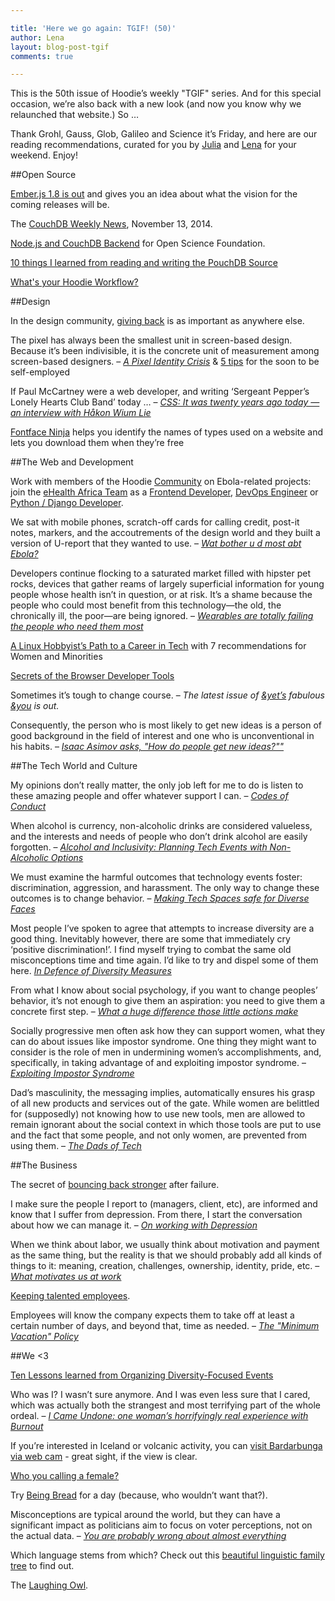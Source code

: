```yaml
---

title: 'Here we go again: TGIF! (50)'
author: Lena
layout: blog-post-tgif
comments: true

---
```



This is the 50th issue of Hoodie’s weekly "TGIF" series. And for this special occasion, we’re also back with a new look (and now you know why we relaunched that website.) So …

Thank Grohl, Gauss, Glob, Galileo and Science it’s Friday, and here are our reading recommendations, curated for you by [Julia](http://twitter.com/juschm) and [Lena](http://twitter.com/lrnrd) for your weekend. Enjoy!


##Open Source

[Ember.js 1.8 is out](http://emberjs.com/blog/2014/10/26/ember-1-8-0-released.html) and gives you an idea about what the vision for the coming releases will be.

The [CouchDB Weekly News](http://blog.couchdb.org/2014/11/13/couchdb-weekly-news-november-13-2014/), November 13, 2014.

[Node.js and CouchDB Backend](http://osdf.igs.umaryland.edu) for Open Science Foundation.

[10 things I learned from reading and writing the PouchDB Source](http://pouchdb.com/2014/10/26/10-things-i-learned-from-reading-and-writing-the-pouchdb-source.html)

[What's your Hoodie Workflow?](https://appback.com/whats-your-hoodie-workflow/)

##Design

In the design community, [giving back](http://www.hongkiat.com/blog/design-community-giving-back/) is as important as anywhere else.

>
The pixel has always been the smallest unit in screen-based design. Because it’s been indivisible, it is the concrete unit of measurement among screen-based designers. –
<cite><a href="http://alistapart.com/article/a-pixel-identity-crisis">A Pixel Identity Crisis</a></cite>
&
[5 tips](http://bethevibe.co/home/5-tips-for-the-soon-to-be-self-employed) for the soon to be self-employed

>
If Paul McCartney were a web developer, and writing ‘Sergeant Pepper’s Lonely Hearts Club Band’ today … –
<cite><a href="https://dev.opera.com/articles/css-twenty-years-hakon/">CSS: It was twenty years ago today — an interview with Håkon Wium Lie</a></cite>

[Fontface Ninja](http://fontface.ninja/) helps you identify the names of types used on a website and lets you download them when they’re free

##The Web and Development

Work with members of the Hoodie [Community](/community) on Ebola-related projects: join the [eHealth Africa Team](https://github.com/eHealthAfrica/jobs) as a [Frontend Developer](https://github.com/eHealthAfrica/jobs/blob/master/senior-frontend-developer.md), [DevOps Engineer](https://github.com/eHealthAfrica/jobs/blob/master/devops-engineer.md) or [Python / Django Developer](https://github.com/eHealthAfrica/jobs/blob/master/python-django-developer.md).

>
We sat with mobile phones, scratch-off cards for calling credit, post-it notes, markers, and the accoutrements of the design world and they built a version of U-report that they wanted to use. –
<cite><a href="http://unicefstories.org/2014/10/29/wat-bother-u-d-most-abt-ebola-the-design-of-u-report-liberia/">Wat bother u d most abt Ebola?</a></cite>

>
Developers continue flocking to a saturated market filled with hipster pet rocks, devices that gather reams of largely superficial information for young people whose health isn’t in question, or at risk. It’s a shame because the people who could most benefit from this technology—the old, the chronically ill, the poor—are being ignored. –
<cite><a href="http://www.wired.com/2014/11/where-fitness-trackers-fail/">Wearables are totally failing the people who need them most</a></cite>

[A Linux Hobbyist’s Path to a Career in Tech](http://thenewstack.io/a-linux-hobbyists-path-to-a-career-in-tech-with-7-recommendations-for-women-and-minorities/) with 7 recommendations for Women and Minorities

[Secrets of the Browser Developer Tools](http://devtoolsecrets.com/)

>
Sometimes it’s tough to change course. –
<cite>The latest issue of <a href="http://andyet.com">&yet’s</a> fabulous <a href="http://createsend.com/t/r-717280AE95FEA0FD2540EF23F30FEDED">&you</a> is out.</cite>

>
Consequently, the person who is most likely to get new ideas is a person of good background in the field of interest and one who is unconventional in his habits. –
<cite><a href="http://www.technologyreview.com/view/531911/isaac-asimov-asks-how-do-people-get-new-ideas/">Isaac Asimov asks, "How do people get new ideas?""</a></cite>

##The Tech World and Culture

>
My opinions don’t really matter, the only job left for me to do is listen to these amazing people and offer whatever support I can. –
<cite><a href="https://medium.com/node-js-javascript/codes-of-conduct-82ab2d88112d">Codes of Conduct</a></cite>

>
When alcohol is currency, non-alcoholic drinks are considered valueless, and the interests and needs of people who don’t drink alcohol are easily forgotten. –
<cite><a href="https://modelviewculture.com/pieces/alcohol-and-inclusivity-planning-tech-events-with-non-alcoholic-options">Alcohol and Inclusivity: Planning Tech Events with Non-Alcoholic Options</a></cite>

>
We must examine the harmful outcomes that technology events foster: discrimination, aggression, and harassment. The only way to change these outcomes is to change behavior. –
<cite><a href="https://modelviewculture.com/pieces/making-tech-spaces-safe-for-diverse-faces">Making Tech Spaces safe for Diverse Faces</a></cite>

>
Most people I’ve spoken to agree that attempts to increase diversity are a good thing. Inevitably however, there are some that immediately cry ‘positive discrimination!’. I find myself trying to combat the same old misconceptions time and time again. I’d like to try and dispel some of them here.
<cite><a href="https://medium.com/the-microchicks/in-defence-of-diversity-measures-48e4702b1dbd">In Defence of Diversity Measures</a></cite>

>
From what I know about social psychology, if you want to change peoples’ behavior, it’s not enough to give them an aspiration: you need to give them a concrete first step. –
<cite><a href="https://medium.com/@cindyalvarez/what-a-huge-difference-those-little-actions-make-8e8c06db739f">What a huge difference those little actions make</a></cite>

>
Socially progressive men often ask how they can support women, what they can do about issues like impostor syndrome. One thing they might want to consider is the role of men in undermining women’s accomplishments, and, specifically, in taking advantage of and exploiting impostor syndrome. –
<cite><a href="http://meloukhia.net/2014/11/exploiting_impostor_syndrome/">Exploiting Impostor Syndrome</a></cite>

>
Dad’s masculinity, the messaging implies, automatically ensures his grasp of all new products and services out of the gate. While women are belittled for (supposedly) not knowing how to use new tools, men are allowed to remain ignorant about the social context in which those tools are put to use and the fact that some people, and not only women, are prevented from using them. –
<cite><a href="http://www.thebaffler.com/salvos/dads-tech">The Dads of Tech</a></cite>

##The Business

The secret of [bouncing back stronger](http://www.inc.com/jessica-stillman/the-secret-to-bouncing-back-stronger-after-failure.html) after failure.

>
I make sure the people I report to (managers, client, etc), are informed and know that I suffer from depression. From there, I start the conversation about how we can manage it. –
<cite><a href="https://medium.com/@miksago/on-working-with-depression-570cb534edc8">On working with Depression</a></cite>

>
When we think about labor, we usually think about motivation and payment as the same thing, but the reality is that we should probably add all kinds of things to it: meaning, creation, challenges, ownership, identity, pride, etc. –
<cite><a href="http://blog.ted.com/2013/04/10/what-motivates-us-at-work-7-fascinating-studies-that-give-insights/">What motivates us at work</a></cite>

[Keeping talented employees](http://java.dzone.com/articles/keeping-talented-employees).

>
Employees will know the company expects them to take off at least a certain number of days, and beyond that, time as needed. –
<cite><a href="https://medium.com/@cameronmoll/the-minimum-vacation-policy-15f6c3b922f">The "Minimum Vacation" Policy</a></cite>

##We <3

[Ten Lessons learned from Organizing Diversity-Focused Events](https://modelviewculture.com/pieces/ten-lessons-learned-from-organizing-diversity-focused-events)

>
Who was I? I wasn’t sure anymore. And I was even less sure that I cared, which was actually both the strangest and most terrifying part of the whole ordeal. –
<cite><a href="http://www.elle.com/life-love/society-career/burnout-essay">
I Came Undone: one woman’s horrifyingly real experience with Burnout</a></cite>

If you’re interested in Iceland or volcanic activity, you can [visit Bardarbunga via web cam](http://www.livefromiceland.is/webcams/bardarbunga-2) - great sight, if the view is clear.

[Who you calling a female?](http://www.theroot.com/articles/culture/2013/02/is_calling_a_woman_a_female_offensive.html)

Try [Being Bread](http://mashable.com/2014/10/17/bread-simulator-game) for a day (because, who wouldn’t want that?).

>
Misconceptions are typical around the world, but they can have a significant impact as politicians aim to focus on voter perceptions, not on the actual data. –
<cite><a href="http://www.theguardian.com/news/datablog/2014/oct/29/todays-key-fact-you-are-probably-wrong-about-almost-everything">You are probably wrong about almost everything</a></cite>

Which language stems from which? Check out this [beautiful linguistic family tree](http://mentalfloss.com/article/59665/feast-your-eyes-beautiful-linguistic-family-tree) to find out.

The [Laughing Owl](https://www.youtube.com/watch?v=M5p9JO9JgvU).
